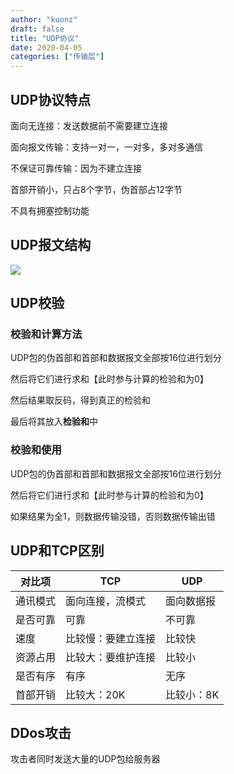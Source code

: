 ```yaml
---
author: "kuonz"
draft: false
title: "UDP协议"
date: 2020-04-05
categories: ["传输层"]
---
```

  
## UDP协议特点

面向无连接：发送数据前不需要建立连接

面向报文传输：支持一对一，一对多，多对多通信

不保证可靠传输：因为不建立连接

首部开销小，只占8个字节，伪首部占12字节

不具有拥塞控制功能



## UDP报文结构

![](/02-UDP协议-images/image-20200324191718448.png)



## UDP校验

### 校验和计算方法

UDP包的伪首部和首部和数据报文全部按16位进行划分

然后将它们进行求和【此时参与计算的检验和为0】

然后结果取反码，得到真正的检验和

最后将其放入**检验和**中

### 校验和使用

UDP包的伪首部和首部和数据报文全部按16位进行划分

然后将它们进行求和【此时参与计算的检验和为0】

如果结果为全1，则数据传输没错，否则数据传输出错



## UDP和TCP区别

| 对比项   | TCP                | UDP        |
| -------- | ------------------ | ---------- |
| 通讯模式 | 面向连接，流模式   | 面向数据报 |
| 是否可靠 | 可靠               | 不可靠     |
| 速度     | 比较慢：要建立连接 | 比较快     |
| 资源占用 | 比较大：要维护连接 | 比较小     |
| 是否有序 | 有序               | 无序       |
| 首部开销 | 比较大：20K        | 比较小：8K |



## DDos攻击

攻击者同时发送大量的UDP包给服务器